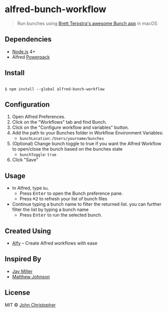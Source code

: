 # alfred-bunch-workflow

> Run bunches using [Brett Terpstra's awesome Bunch app](https://brettterpstra.com/projects/bunch/) in macOS

## Dependencies
- [Node.js](https://nodejs.org) 4+
- Alfred [Powerpack](https://www.alfredapp.com/powerpack/)

## Install
```

$ npm install --global alfred-bunch-workflow

```

## Configuration

1. Open Alfred Preferences. 
2. Click on the "Workflows" tab and find Bunch.
3. Click on the "Configure workflow and variables" button.
4. Add the path to your Bunches folder in Workflow Environment Variables:
    - `bunchLocation`: `/Users/yourname/bunches`
5. (Optional) Change bunch toggle to true if you want the Alfred Workflow to open/close the bunch based on the bunches state
    - `bunchToggle`: `true`
5. Click "Save"

## Usage

- In Alfred, type `bu`. 
    - Press <kbd>Enter</kbd> to open the Bunch preference pane.
    - Press <kbd>⌘2</kbd> to refresh your list of bunch files
- Continue typing a bunch name to filter the returned list. you can further filter the list by typing a bunch name
    - Press <kbd>Enter</kbd> to run the selected bunch.

## Created Using

- [Alfy](https://github.com/sindresorhus/alfy) – Create Alfred workflows with ease

## Inspired By
- [Jay Miller](https://kjaymiller.com)  
- [Matthew Johnson](https://github.com/mttjhn/alfred-bunch)

## License

MIT © [John Christopher](https://github.com/jgchristopher/alfred-bunch-workflow)  

